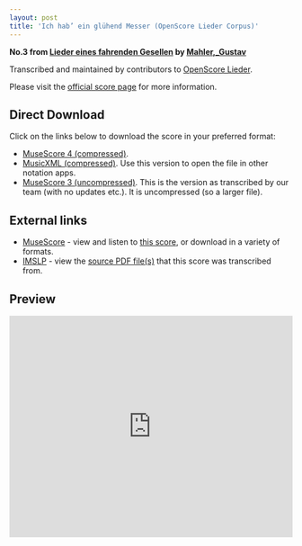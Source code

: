 ```yaml
---
layout: post
title: 'Ich hab’ ein glühend Messer (OpenScore Lieder Corpus)'
---
```


__No.3 from [Lieder eines fahrenden Gesellen](https://fourscoreandmore.org/openscore/lieder/Mahler,_Gustav/Lieder_eines_fahrenden_Gesellen/) by [Mahler,_Gustav](https://fourscoreandmore.org/openscore/lieder/Mahler,_Gustav)__

Transcribed and maintained by contributors to [OpenScore Lieder].

Please visit the [official score page] for more information.

[official score page]: https://musescore.com/openscore-lieder-corpus/scores/5026306
[OpenScore Lieder]: https://musescore.com/openscore-lieder-corpus

## Direct Download

Click on the links below to download the score in your preferred format:
- [MuseScore 4 (compressed)](https://github.com/openscore/lieder/blob/main/scores/Mahler,_Gustav/Lieder_eines_fahrenden_Gesellen/3_Ich_hab’_ein_glühend_Messer/lc5026306.mscz?raw=true).
- [MusicXML (compressed)](https://github.com/openscore/lieder/blob/main/scores/Mahler,_Gustav/Lieder_eines_fahrenden_Gesellen/3_Ich_hab’_ein_glühend_Messer/lc5026306.mxl?raw=true). Use this version to open the file in other notation apps.
- [MuseScore 3 (uncompressed)](https://github.com/openscore/lieder/blob/main/scores/Mahler,_Gustav/Lieder_eines_fahrenden_Gesellen/3_Ich_hab’_ein_glühend_Messer/lc5026306.mscx?raw=true). This is the version as transcribed by our team (with no updates etc.). It is uncompressed (so a larger file).

## External links

- [MuseScore] - view and listen to [this score][MuseScore], or download in a variety of formats.
- [IMSLP] - view the [source PDF file(s)][IMSLP] that this score was transcribed from.

[MuseScore]: https://musescore.com/score/5026306
[IMSLP]: https://imslp.org/wiki/Special:ReverseLookup/20510

## Preview

<iframe width="100%" height="394" src="https://musescore.com/openscore-lieder-corpus/scores/5026306/embed" frameborder="0" allowfullscreen allow="autoplay; fullscreen"></iframe>
